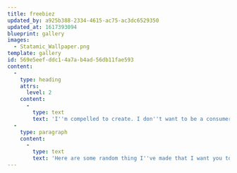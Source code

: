 ```yaml
---
title: freebiez
updated_by: a925b388-2334-4615-ac75-ac3dc6529350
updated_at: 1617393094
blueprint: gallery
images:
  - Statamic_Wallpaper.png
template: gallery
id: 569e5eef-ddc1-4a7a-b4ad-56db11fae593
content:
  -
    type: heading
    attrs:
      level: 2
    content:
      -
        type: text
        text: 'I''m compelled to create. I don''t want to be a consumer but a creator. '
  -
    type: paragraph
    content:
      -
        type: text
        text: 'Here are some random thing I''ve made that I want you to have. '
---
```

